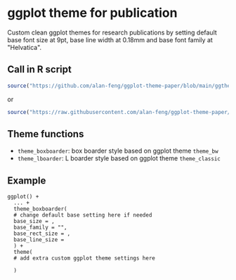 # ggplot theme for publication
Custom clean ggplot themes for research publications by setting default base font size at 9pt, base line width at 0.18mm and base font family at "Helvatica".

## Call in R script
```r
source("https://github.com/alan-feng/ggplot-theme-paper/blob/main/ggtheme_paper.R?raw=TRUE")
```
or 
```r
source("https://raw.githubusercontent.com/alan-feng/ggplot-theme-paper/main/ggtheme_paper.R")
```

## Theme functions
- `theme_boxboarder`: box boarder style based on ggplot theme `theme_bw`
- `theme_lboarder`: L boarder style based on ggplot theme `theme_classic`

## Example
```
ggplot() +
  ... +
  theme_boxboarder(
  # change default base setting here if needed
  base_size = ,
  base_family = "",
  base_rect_size = ,
  base_line_size =
  ) +
  theme(
  # add extra custom ggplot theme settings here
  
  )
```
